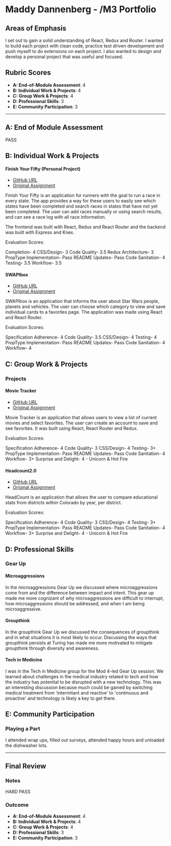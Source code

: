 # Maddy Dannenberg - /M3 Portfolio

## Areas of Emphasis

I set out to gain a solid understanding of React, Redux and Router. I wanted to build each project with clean code, practice test driven development and push myself to do extensions on each project. I also wanted to design and develop a personal project that was useful and focused. 

## Rubric Scores

* **A: End-of-Module Assessment**: 4
* **B: Individual Work & Projects**: 4
* **C: Group Work & Projects**: 4
* **D: Professional Skills**: 3
* **E: Community Participation**: 3

-----------------------

## A: End of Module Assessment

PASS

## B: Individual Work & Projects

#### Finish Your Fifty (Personal Project)

* [GitHub URL](https://github.com/mmdberg/Finish-Your-Fifty)
* [Original Assignment](http://frontend.turing.io/projects/self-directed-project.html)

Finish Your Fifty is an application for runners with the goal to run a race in every state. The app provides a way for these users to easily see which states have been completed and search races in states that have not yet been completed. The user can add races manually or using search results, and can see a race log with all race information.

The frontend was built with React, Redux and React Router and the backend was built with Express and Knex.

Evaluation Scores: 

Completion- 4
CSS/Design- 3
Code Quality- 3.5
Redux Architecture- 3
PropType Implementation- Pass
README Updates- Pass
Code Sanitation- 4
Testing- 3.5
Workflow- 3.5


#### SWAPIbox 

* [GitHub URL](https://github.com/mmdberg/SWAPIbox)
* [Original Assignment](http://frontend.turing.io/projects/swapi-box.html)

SWAPIbox is an application that informs the user about Star Wars people, planets and vehicles. The user can choose which category to view and save individual cards to a favorites page. The application was made using React and React Router. 

Evaluation Scores:

Specification Adherence- 4
Code Quality- 3.5
CSS/Design- 4
Testing- 4
PropType Implementation- Pass
README Updates- Pass
Code Sanitation- 4
Workflow- 4

## C: Group Work & Projects

### Projects

#### Movie Tracker

* [GitHub URL](https://github.com/mmdberg/Movie-Tracker)
* [Original Assignment](https://github.com/turingschool-examples/movie-tracker)

Movie Tracker is an application that allows users to view a list of current movies and select favorites. The user can create an account to save and see favorites. It was built using React, React Router and Redux.

Evaluation Scores:

Specification Adherence- 4
Code Quality- 3
CSS/Design- 4
Testing- 3+
PropType Implementation- Pass
README Updates- Pass
Code Sanitation- 4
Workflow- 3+
Surprise and Delight- 4 - Unicorn & Hot Fire


#### Headcount2.0 

* [GitHub URL](https://github.com/mmdberg/headcount2.0)
* [Original Assignment](https://github.com/turingschool-examples/headcount2.0)

HeadCount is an application that allows the user to compare educational stats from districts within Colorado by year, per district.

Evaluation Scores:

Specification Adherence- 4
Code Quality- 3
CSS/Design- 4 
Testing- 3+
PropType Implementation- Pass
README Updates- Pass
Code Sanitation- 4
Workflow- 3+
Surprise and Delight- 4 - Unicorn & Hot Fire


## D: Professional Skills

### Gear Up
#### Microaggressions

In the microaggressions Gear Up we discussed where microaggressions come from and the difference between impact and intent. This gear up made me more cognizant of why microaggressions are difficult to interrupt, how microaggressions should be addressed, and when I am being microaggressive.

#### Groupthink

In the groupthink Gear Up we discussed the consequences of groupthink and in what situations it is most likely to occur. Discussing the ways that groupthink persists at Turing has made me more motivated to mitigate groupthink through diversity and awareness.

#### Tech in Medicine

I was in the Tech in Medicine group for the Mod 4-led Gear Up session. We learned about challenges in the medical industry related to tech and how the industry has potential to be disrupted with a new technology. This was an interesting discussion because much could be gained by switching medical treatment from 'intermitant and reactive' to 'continuous and proactive' and technology is likely a key to get there.

## E: Community Participation

### Playing a Part

I attended wrap ups, filled out surveys, attended happy hours and unloaded the dishwasher lots. 

------------------

## Final Review

### Notes

HARD PASS

### Outcome

* **A: End-of-Module Assessment**: 4
* **B: Individual Work & Projects**: 4
* **C: Group Work & Projects**: 4
* **D: Professional Skills**: 3
* **E: Community Participation**: 3
